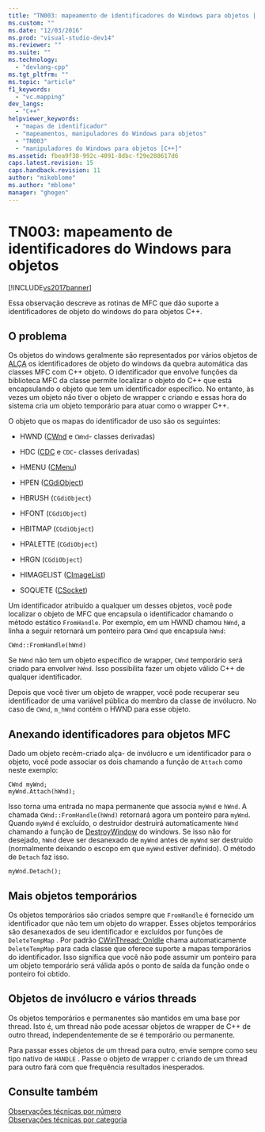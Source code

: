 ```yaml
---
title: "TN003: mapeamento de identificadores do Windows para objetos | Microsoft Docs"
ms.custom: ""
ms.date: "12/03/2016"
ms.prod: "visual-studio-dev14"
ms.reviewer: ""
ms.suite: ""
ms.technology: 
  - "devlang-cpp"
ms.tgt_pltfrm: ""
ms.topic: "article"
f1_keywords: 
  - "vc.mapping"
dev_langs: 
  - "C++"
helpviewer_keywords: 
  - "mapas de identificador"
  - "mapeamentos, manipuladores do Windows para objetos"
  - "TN003"
  - "manipuladores do Windows para objetos [C++]"
ms.assetid: fbea9f38-992c-4091-8dbc-f29e288617d6
caps.latest.revision: 15
caps.handback.revision: 11
author: "mikeblome"
ms.author: "mblome"
manager: "ghogen"
---
```

# TN003: mapeamento de identificadores do Windows para objetos
[!INCLUDE[vs2017banner](../assembler/inline/includes/vs2017banner.md)]

Essa observação descreve as rotinas de MFC que dão suporte a identificadores de objeto do windows do para objetos C\+\+.  
  
## O problema  
 Os objetos do windows geralmente são representados por vários objetos de [ALÇA](http://msdn.microsoft.com/library/windows/desktop/aa383751) os identificadores de objeto do windows da quebra automática das classes MFC com C\+\+ objeto.  O identificador que envolve funções da biblioteca MFC da classe permite localizar o objeto do C\+\+ que está encapsulando o objeto que tem um identificador específico.  No entanto, às vezes um objeto não tiver o objeto de wrapper c criando e essas hora do sistema cria um objeto temporário para atuar como o wrapper C\+\+.  
  
 O objeto que os mapas do identificador de uso são os seguintes:  
  
-   HWND \([CWnd](../Topic/CWnd%20Class.md) e `CWnd`\- classes derivadas\)  
  
-   HDC \([CDC](../Topic/CDC%20Class.md) e `CDC`\- classes derivadas\)  
  
-   HMENU \([CMenu](../mfc/reference/cmenu-class.md)\)  
  
-   HPEN \([CGdiObject](../mfc/reference/cgdiobject-class.md)\)  
  
-   HBRUSH \(`CGdiObject`\)  
  
-   HFONT \(`CGdiObject`\)  
  
-   HBITMAP \(`CGdiObject`\)  
  
-   HPALETTE \(`CGdiObject`\)  
  
-   HRGN \(`CGdiObject`\)  
  
-   HIMAGELIST \([CImageList](../Topic/CImageList%20Class.md)\)  
  
-   SOQUETE \([CSocket](../mfc/reference/csocket-class.md)\)  
  
 Um identificador atribuído a qualquer um desses objetos, você pode localizar o objeto de MFC que encapsula o identificador chamando o método estático `FromHandle`.  Por exemplo, em um HWND chamou `hWnd`, a linha a seguir retornará um ponteiro para `CWnd` que encapsula `hWnd`:  
  
```  
CWnd::FromHandle(hWnd)  
```  
  
 Se `hWnd` não tem um objeto específico de wrapper, `CWnd` temporário será criado para envolver `hWnd`.  Isso possibilita fazer um objeto válido C\+\+ de qualquer identificador.  
  
 Depois que você tiver um objeto de wrapper, você pode recuperar seu identificador de uma variável pública do membro da classe de invólucro.  No caso de `CWnd`, `m_hWnd` contém o HWND para esse objeto.  
  
## Anexando identificadores para objetos MFC  
 Dado um objeto recém\-criado alça\- de invólucro e um identificador para o objeto, você pode associar os dois chamando a função de `Attach` como neste exemplo:  
  
```  
CWnd myWnd;  
myWnd.Attach(hWnd);  
```  
  
 Isso torna uma entrada no mapa permanente que associa `myWnd` e `hWnd`.  A chamada `CWnd::FromHandle(hWnd)` retornará agora um ponteiro para `myWnd`.  Quando `myWnd` é excluído, o destruidor destruirá automaticamente `hWnd` chamando a função de [DestroyWindow](http://msdn.microsoft.com/library/windows/desktop/ms632682) do windows.  Se isso não for desejado, `hWnd` deve ser desanexado de `myWnd` antes de `myWnd` ser destruído \(normalmente deixando o escopo em que `myWnd` estiver definido\).  O método de `Detach` faz isso.  
  
```  
myWnd.Detach();  
```  
  
## Mais objetos temporários  
 Os objetos temporários são criados sempre que `FromHandle` é fornecido um identificador que não tem um objeto do wrapper.  Esses objetos temporários são desanexados de seu identificador e excluídos por funções de `DeleteTempMap` .  Por padrão [CWinThread::OnIdle](../Topic/CWinThread::OnIdle.md) chama automaticamente `DeleteTempMap` para cada classe que oferece suporte a mapas temporários do identificador.  Isso significa que você não pode assumir um ponteiro para um objeto temporário será válida após o ponto de saída da função onde o ponteiro foi obtido.  
  
## Objetos de invólucro e vários threads  
 Os objetos temporários e permanentes são mantidos em uma base por thread.  Isto é, um thread não pode acessar objetos de wrapper de C\+\+ de outro thread, independentemente de se é temporário ou permanente.  
  
 Para passar esses objetos de um thread para outro, envie sempre como seu tipo nativo de `HANDLE` .  Passe o objeto de wrapper c criando de um thread para outro fará com que frequência resultados inesperados.  
  
## Consulte também  
 [Observações técnicas por número](../mfc/technical-notes-by-number.md)   
 [Observações técnicas por categoria](../mfc/technical-notes-by-category.md)